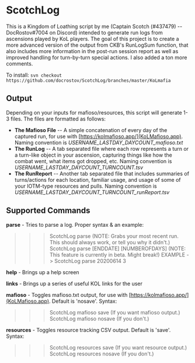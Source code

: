 # ScotchLog
This is a Kingdom of Loathing script by me (Captain Scotch (#437479) -- DocRostov#7004 on Discord) intended to generate run logs from ascensions played by KoL players. The goal of this project is to create a more advanced version of the output from CKB's RunLogSum function, that also includes more information in the post-run session report as well as improved handling for turn-by-turn special actions. I also added a ton more comments. 

To install:
`svn checkout https://github.com/docrostov/ScotchLog/branches/master/KoLmafia`

## Output
Depending on your inputs for mafioso/resources, this script will generate 1-3 files. The files are formatted as follows:

  - **The Mafioso File** -- A simple concatenation of every day of the captured run, for use with [https://kolmafioso.app/](KoLMafioso.app). Naming convention is *USERNAME_LASTDAY_DAYCOUNT_mafioso.txt*
  - **The RunLog** -- A tab separated file where each row represents a turn or a turn-like object in your ascension, capturing things like how the combat went, what items got dropped, etc. Naming convention is *USERNAME_LASTDAY_DAYCOUNT_TURNCOUNT.tsv*
  - **The RunReport** -- Another tab separated file that includes summaries of turns/actions for each location, familiar usage, and usage of some of your IOTM-type resources and pulls. Naming convention is *USERNAME_LASTDAY_DAYCOUNT_TURNCOUNT_runReport.tsv*

## Supported Commands
**parse** - Tries to parse a log. Proper syntax & an example:
>>> ScotchLog parse (NOTE: Grabs your most recent run. This should always work, or tell you why it didn't.)
>>> ScotchLog parse [ENDDATE] [NUMBEROFDAYS] (NOTE: This feature is currently in beta. Might break!)
>>> EXAMPLE -> ScotchLog parse 20200614 3

**help** - Brings up a help screen

**links** - Brings up a series of useful KOL links for the user

**mafioso** - Toggles mafioso.txt output, for use with [https://kolmafioso.app/](KoLMafioso.app). Default is 'nosave'. Syntax:
>>> ScotchLog mafioso save (If you want mafioso output.)
>>> ScotchLog mafioso nosave (If you don't.)

**resources** - Toggles resource tracking CSV output. Default is 'save'. Syntax:
>>> ScotchLog resources save (If you want resource output.)
>>> ScotchLog resources nosave (If you don't.)
